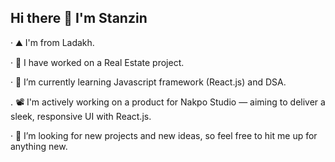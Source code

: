 Hi there 👋 I'm Stanzin
-------------------------------------------------------------------------------------------------------------------------------------------------------------
· ⛰  I'm from Ladakh.  

· 🔭 I have worked  on a Real Estate project.


· 🌱 I’m currently learning Javascript framework (React.js) and DSA.


. 📽️ I'm actively working on a product for Nakpo Studio — aiming to deliver a sleek, responsive UI with React.js.

· 👯 I’m looking for new projects and new ideas, so feel free to hit me up for anything new.






